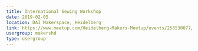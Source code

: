 ```yaml
---
title: International Sewing Workshop
date: 2019-02-05
location: DAI Makerspace, Heidelberg
link: https://www.meetup.com/Heidelberg-Makers-Meetup/events/258530077/
usergroup: makershd
type: usergroup
---
```

